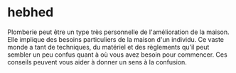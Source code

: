 # hebhed
Plomberie peut être un type très personnelle de l'amélioration de la maison. Elle implique des besoins particuliers de la maison d'un individu. Ce vaste monde a tant de techniques, du matériel et des règlements qu'il peut sembler un peu confus quant à où vous avez besoin pour commencer. Ces conseils peuvent vous aider à donner un sens à la confusion.
